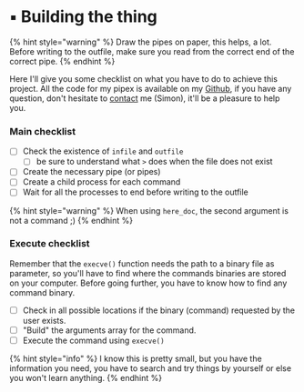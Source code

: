# ▪️ Building the thing

{% hint style="warning" %}
Draw the pipes on paper, this helps, a lot. Before writing to the outfile, make sure you read from the correct end of the correct pipe.
{% endhint %}

Here I'll give you some checklist on what you have to do to achieve this project. All the code for my pipex is available on my [Github](https://github.com/Laendrun/42-pipex), if you have any question, don't hesitate to [contact](../../team.md) me (Simon), it'll be a pleasure to help you.

### Main checklist

* [ ] Check the existence of `infile` and `outfile`
  * [ ] be sure to understand what `>` does when the file does not exist
* [ ] Create the necessary pipe (or pipes)
* [ ] Create a child process for each command
* [ ] Wait for all the processes to end before writing to the outfile

{% hint style="warning" %}
When using `here_doc`, the second argument is not a command ;)
{% endhint %}

### Execute checklist

Remember that the `execve()` function needs the path to a binary file as parameter, so you'll have to find where the commands binaries are stored on your computer. Before going further, you have to know how to find any command binary.

* [ ] Check in all possible locations if the binary (command) requested by the user exists.
* [ ] "Build" the arguments array for the command.
* [ ] Execute the command using `execve()`

{% hint style="info" %}
I know this is pretty small, but you have the information you need, you have to search and try things by yourself or else you won't learn anything.
{% endhint %}
